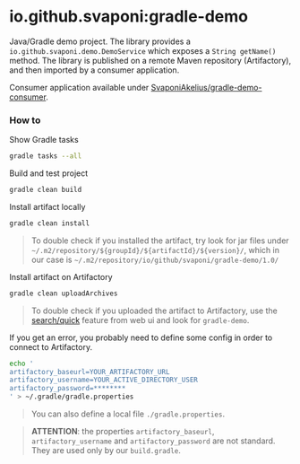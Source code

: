 # io.github.svaponi:gradle-demo

Java/Gradle demo project. The library provides a `io.github.svaponi.demo.DemoService` which exposes a `String getName()` method. The library is published on a remote Maven repository (Artifactory), and then imported by a consumer application. 

Consumer application available under [SvaponiAkelius/gradle-demo-consumer](https://github.com/SvaponiAkelius/gradle-demo-consumer).


### How to

Show Gradle tasks

```bash
gradle tasks --all
```

Build and test project

```bash
gradle clean build
```

Install artifact locally

```bash
gradle clean install
```

> To double check if you installed the artifact, try look for jar files under `~/.m2/repository/${groupId}/${artifactId}/${version}/`, which in our case is `~/.m2/repository/io/github/svaponi/gradle-demo/1.0/`


Install artifact on Artifactory

```bash
gradle clean uploadArchives
```

> To double check if you uploaded the artifact to Artifactory, use the [search/quick](https://artifactory.akelius.com/artifactory/webapp/#/search/quick/) feature from web ui and look for `gradle-demo`.


If you get an error, you probably need to define some config in order to connect to Artifactory.

```bash
echo '
artifactory_baseurl=YOUR_ARTIFACTORY_URL
artifactory_username=YOUR_ACTIVE_DIRECTORY_USER
artifactory_password=********
' > ~/.gradle/gradle.properties
```
> You can also define a local file `./gradle.properties`.

> **ATTENTION**: the properties `artifactory_baseurl`, `artifactory_username` and `artifactory_password` are not standard. They are used only by our `build.gradle`.
